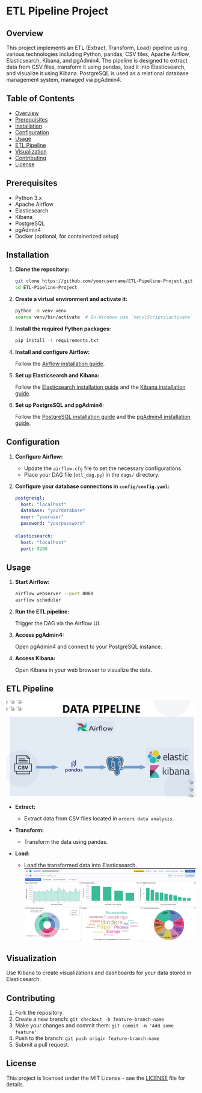 # ETL Pipeline Project

## Overview

This project implements an ETL (Extract, Transform, Load) pipeline using various technologies including Python, pandas, CSV files, Apache Airflow, Elasticsearch, Kibana, and pgAdmin4. The pipeline is designed to extract data from CSV files, transform it using pandas, load it into Elasticsearch, and visualize it using Kibana. PostgreSQL is used as a relational database management system, managed via pgAdmin4.

## Table of Contents

- [Overview](#overview)
- [Prerequisites](#prerequisites)
- [Installation](#installation)
- [Configuration](#configuration)
- [Usage](#usage)
- [ETL Pipeline](#etl-pipeline)
- [Visualization](#visualization)
- [Contributing](#contributing)
- [License](#license)


## Prerequisites

- Python 3.x
- Apache Airflow
- Elasticsearch
- Kibana
- PostgreSQL
- pgAdmin4
- Docker (optional, for containerized setup)

## Installation

1. **Clone the repository:**

    ```bash
    git clone https://github.com/yourusername/ETL-Pipeline-Project.git
    cd ETL-Pipeline-Project
    ```

2. **Create a virtual environment and activate it:**

    ```bash
    python -m venv venv
    source venv/bin/activate  # On Windows use `venv\Scripts\activate`
    ```

3. **Install the required Python packages:**

    ```bash
    pip install -r requirements.txt
    ```

4. **Install and configure Airflow:**

    Follow the [Airflow installation guide](https://airflow.apache.org/docs/apache-airflow/stable/installation.html).

5. **Set up Elasticsearch and Kibana:**

    Follow the [Elasticsearch installation guide](https://www.elastic.co/guide/en/elasticsearch/reference/current/install-elasticsearch.html) and the [Kibana installation guide](https://www.elastic.co/guide/en/kibana/current/install.html).

6. **Set up PostgreSQL and pgAdmin4:**

    Follow the [PostgreSQL installation guide](https://www.postgresql.org/download/) and the [pgAdmin4 installation guide](https://www.pgadmin.org/download/).

## Configuration

1. **Configure Airflow:**

    - Update the `airflow.cfg` file to set the necessary configurations.
    - Place your DAG file (`etl_dag.py`) in the `dags/` directory.

2. **Configure your database connections in `config/config.yaml`:**

    ```yaml
    postgresql:
      host: "localhost"
      database: "yourdatabase"
      user: "youruser"
      password: "yourpassword"

    elasticsearch:
      host: "localhost"
      port: 9200
    ```

## Usage

1. **Start Airflow:**

    ```bash
    airflow webserver --port 8080
    airflow scheduler
    ```

2. **Run the ETL pipeline:**

    Trigger the DAG via the Airflow UI.

3. **Access pgAdmin4:**

    Open pgAdmin4 and connect to your PostgreSQL instance.

4. **Access Kibana:**

    Open Kibana in your web browser to visualize the data.

## ETL Pipeline
  ![Data Pipeline](pipelineimage.png)


- **Extract:**
  - Extract data from CSV files located in `orders data analysis`.

- **Transform:**
  - Transform the data using pandas.

- **Load:**
  - Load the transformed data into Elasticsearch.
  ![Elasticsearch Data Visualization](chart.png)

## Visualization

Use Kibana to create visualizations and dashboards for your data stored in Elasticsearch.

## Contributing

1. Fork the repository.
2. Create a new branch: `git checkout -b feature-branch-name`
3. Make your changes and commit them: `git commit -m 'Add some feature'`
4. Push to the branch: `git push origin feature-branch-name`
5. Submit a pull request.







## License

This project is licensed under the MIT License - see the [LICENSE](LICENSE) file for details.

